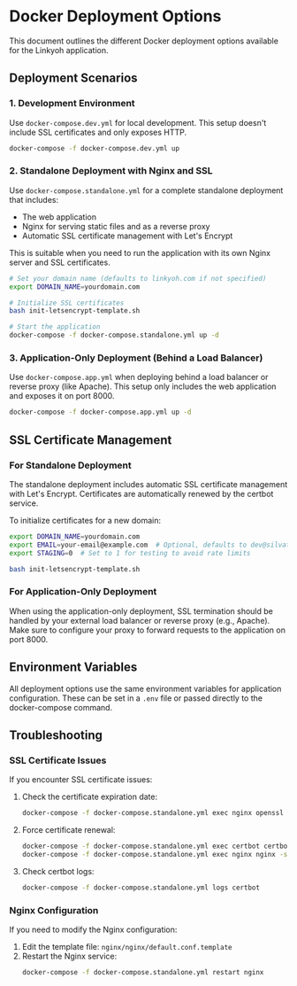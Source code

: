 # Docker Deployment Options

This document outlines the different Docker deployment options available for the Linkyoh application.

## Deployment Scenarios

### 1. Development Environment

Use `docker-compose.dev.yml` for local development. This setup doesn't include SSL certificates and only exposes HTTP.

```bash
docker-compose -f docker-compose.dev.yml up
```

### 2. Standalone Deployment with Nginx and SSL

Use `docker-compose.standalone.yml` for a complete standalone deployment that includes:
- The web application
- Nginx for serving static files and as a reverse proxy
- Automatic SSL certificate management with Let's Encrypt

This is suitable when you need to run the application with its own Nginx server and SSL certificates.

```bash
# Set your domain name (defaults to linkyoh.com if not specified)
export DOMAIN_NAME=yourdomain.com

# Initialize SSL certificates
bash init-letsencrypt-template.sh

# Start the application
docker-compose -f docker-compose.standalone.yml up -d
```

### 3. Application-Only Deployment (Behind a Load Balancer)

Use `docker-compose.app.yml` when deploying behind a load balancer or reverse proxy (like Apache). This setup only includes the web application and exposes it on port 8000.

```bash
docker-compose -f docker-compose.app.yml up -d
```

## SSL Certificate Management

### For Standalone Deployment

The standalone deployment includes automatic SSL certificate management with Let's Encrypt. Certificates are automatically renewed by the certbot service.

To initialize certificates for a new domain:

```bash
export DOMAIN_NAME=yourdomain.com
export EMAIL=your-email@example.com  # Optional, defaults to dev@silvatech.org
export STAGING=0  # Set to 1 for testing to avoid rate limits

bash init-letsencrypt-template.sh
```

### For Application-Only Deployment

When using the application-only deployment, SSL termination should be handled by your external load balancer or reverse proxy (e.g., Apache). Make sure to configure your proxy to forward requests to the application on port 8000.

## Environment Variables

All deployment options use the same environment variables for application configuration. These can be set in a `.env` file or passed directly to the docker-compose command.

## Troubleshooting

### SSL Certificate Issues

If you encounter SSL certificate issues:

1. Check the certificate expiration date:
   ```bash
   docker-compose -f docker-compose.standalone.yml exec nginx openssl x509 -in /etc/letsencrypt/live/$DOMAIN_NAME/fullchain.pem -text -noout | grep "Not After"
   ```

2. Force certificate renewal:
   ```bash
   docker-compose -f docker-compose.standalone.yml exec certbot certbot renew --force-renewal
   docker-compose -f docker-compose.standalone.yml exec nginx nginx -s reload
   ```

3. Check certbot logs:
   ```bash
   docker-compose -f docker-compose.standalone.yml logs certbot
   ```

### Nginx Configuration

If you need to modify the Nginx configuration:

1. Edit the template file: `nginx/nginx/default.conf.template`
2. Restart the Nginx service:
   ```bash
   docker-compose -f docker-compose.standalone.yml restart nginx
   ```